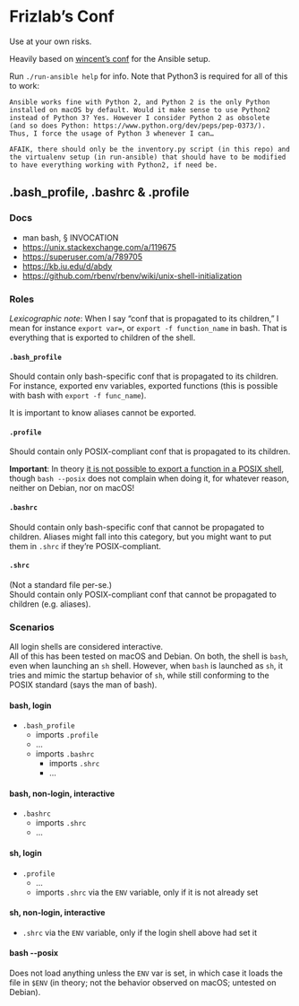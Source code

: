 # Frizlab’s Conf
Use at your own risks.

Heavily based on [wincent’s conf](https://github.com/wincent/wincent) for the
Ansible setup.

Run `./run-ansible help` for info. Note that Python3 is required for all of this
to work:
```
Ansible works fine with Python 2, and Python 2 is the only Python
installed on macOS by default. Would it make sense to use Python2
instead of Python 3? Yes. However I consider Python 2 as obsolete
(and so does Python: https://www.python.org/dev/peps/pep-0373/).
Thus, I force the usage of Python 3 whenever I can…

AFAIK, there should only be the inventory.py script (in this repo) and
the virtualenv setup (in run-ansible) that should have to be modified
to have everything working with Python2, if need be.
```

## .bash_profile, .bashrc & .profile

### Docs
- man bash, § INVOCATION
- https://unix.stackexchange.com/a/119675
- https://superuser.com/a/789705
- https://kb.iu.edu/d/abdy
- https://github.com/rbenv/rbenv/wiki/unix-shell-initialization

### Roles

_Lexicographic note_: When I say “conf that is propagated to its children,” I mean
for instance `export var=`, or `export -f function_name` in bash. That is everything
that is exported to children of the shell.

#### `.bash_profile`
Should contain only bash-specific conf that is propagated to its children.
For instance, exported env variables, exported functions (this is possible with
bash with `export -f func_name`).

It is important to know aliases cannot be exported.

#### `.profile`
Should contain only POSIX-compliant conf that is propagated to its children.

**Important**: In theory [it is not possible to export a function in a POSIX
shell](https://stackoverflow.com/a/29239838), though `bash --posix` does not
complain when doing it, for whatever reason, neither on Debian, nor on macOS!

#### `.bashrc`
Should contain only bash-specific conf that cannot be propagated to children.
Aliases might fall into this category, but you might want to put them in `.shrc`
if they’re POSIX-compliant.

#### `.shrc`
(Not a standard file per-se.)  
Should contain only POSIX-compliant conf that cannot be propagated to children
(e.g. aliases).


### Scenarios
All login shells are considered interactive.  
All of this has been tested on macOS and Debian. On both, the shell is `bash`,
even when launching an `sh` shell. However, when `bash` is launched as `sh`, it
tries and mimic the startup behavior of `sh`, while still conforming to the
POSIX standard (says the man of bash).

#### bash, login
- `.bash_profile`
  - imports `.profile`
  - …
  - imports `.bashrc`
    - imports `.shrc`
    - …

#### bash, non-login, interactive
- `.bashrc`
  - imports `.shrc`
  - …

#### sh, login
- `.profile`
  - …
  - imports `.shrc` via the `ENV` variable, only if it is not already set

#### sh, non-login, interactive
- `.shrc` via the `ENV` variable, only if the login shell above had set it

#### bash --posix
Does not load anything unless the `ENV` var is set, in which case it loads the
file in `$ENV` (in theory; not the behavior observed on macOS; untested on
Debian).
